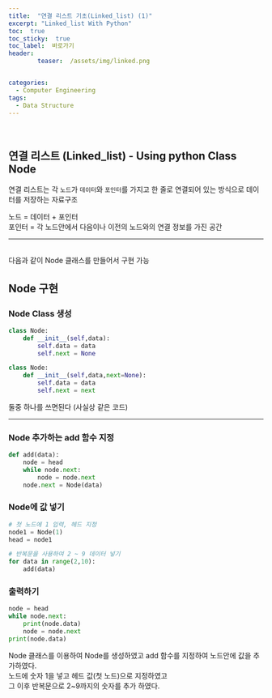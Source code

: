 ```yaml
---
title:  "연결 리스트 기초(Linked_list) (1)"  
excerpt: "Linked_list With Python"
toc:  true
toc_sticky:  true
toc_label:  바로가기
header:
        teaser:  /assets/img/linked.png


categories:
  - Computer Engineering
tags:
  - Data Structure
---
```

<br/>

## 연결 리스트 (Linked_list) - Using python Class Node
연결 리스트는 각 `노드`가 `데이터`와 `포인터`를 가지고 한 줄로 연결되어 있는 방식으로 데이터를 저장하는 자료구조

노드 = 데이터 + 포인터 <br/>
포인터 = 각 노드안에서 다음이나 이전의 노드와의 연결 정보를 가진 공간


---
<br/>
다음과 같이 Node 클래스를 만들어서 구현 가능

## Node 구현
### Node Class 생성
```python
class Node:
    def __init__(self,data):
        self.data = data
        self.next = None
```
```python
class Node:
    def __init__(self,data,next=None):
        self.data = data
        self.next = next
```
둘중 하나를 쓰면된다 (사실상 같은 코드)

---
### Node 추가하는 add 함수 지정
```python
def add(data):
    node = head
    while node.next:
        node = node.next
    node.next = Node(data)
```
### Node에 값 넣기
```python
# 첫 노드에 1 입력, 헤드 지정
node1 = Node(1)
head = node1

# 반복문을 사용하여 2 ~ 9 데이터 넣기
for data in range(2,10):
    add(data)
```
### 출력하기
```python
node = head
while node.next:
    print(node.data)
    node = node.next
print(node.data)
```

Node 클래스를 이용하여 Node를 생성하였고 add 함수를 지정하여 노드안에 값을 추가하였다. <br/>
노드에 숫자 1을 넣고 헤드 값(첫 노드)으로 지정하였고 <br/> 그 이후 반복문으로 2~9까지의 숫자를 추가 하였다.
